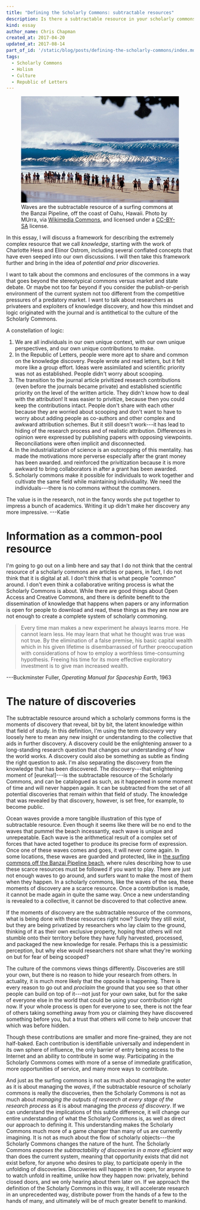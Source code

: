 ```yaml
---
title: "Defining the Scholarly Commons: subtractable resources"
description: Is there a subtractable resource in your scholarly commons? Yes, there should be or you're thinking about this wrong.
kind: essay
author_name: Chris Chapman
created_at: 2017-04-20
updated_at: 2017-08-14
part_of_id: '/static/blog/posts/defining-the-scholarly-commons/index.md'
tags:
  - Scholarly Commons
  - Holism
  - Culture
  - Republic of Letters
---
```


<figure id="surfing-commons" class="img" property="schema:sharedContent" resource="#surfing-commons" typeof="schema:ImageObject">
  <link property="schema:representativeOfPage" resource="schema:True" />
  <img property="schema:contentUrl" class="static" data-no-retina alt="Waves coming in off Banzai Pipeline beach in Hawaii, with bystanders watching from the shore" src="Hawaii-Pipeline.jpg" />
  <figcaption property="schema:caption"><span property="schema:description">Waves are the subtractable resource of a surfing commons at the <span property="schema:contentLocation">Banzai Pipeline, off the coast of Oahu, Hawaii</span>.</span> Photo by <span property="cc:attributionName" class="sic">MUrra</span>, via <a rel="prov:hadPrimarySource" href="https://commons.wikimedia.org/wiki/File%3AHawaii-Pipeline.jpg">Wikimedia Commons</a>, and licensed under a <a rel="license" href="http://creativecommons.org/licenses/by-sa/3.0">CC-BY-SA</a> license. <span class="icon-cc"></span><span class="icon-cc-by"></span><span class="icon-cc-sa"></span></figcaption>
</figure>

In this essay, I will discuss a framework for describing the extremely complex
resource that we call _knowledge_, starting with the work of Charlotte Hess and
Elinor Ostrom, including several conflated concepts that have even seeped into
our own discussions. I will then take this framework further and bring in the
idea of _potential and prior discoveries_.

I want to talk about the commons and enclosures of the commons in a way that
goes beyond the stereotypical commons versus market and state debate. Or maybe
not too far beyond if you consider the publish-or-perish environment of the
current system not too different from the competitive pressures of a predatory
market. I want to talk about researchers as privateers and exploiters of
knowledge discovery, and how this mindset and logic originated with the journal
and is antithetical to the culture of the Scholarly Commons.

A constellation of logic:

1. We are all individuals in our own unique context, with our own unique
   perspectives, and our own unique contributions to make.
2. In the Republic of Letters, people were more apt to share and common on the
   knowledge discovery. People wrote and read letters, but it felt more like a
   group effort. Ideas were assimilated and scientific priority was not as
   established. People didn't worry about scooping.
3. The transition to the journal article privitized research contributions
   (even before the journals became private) and established scientific
   priority on the level of the written article. They didn't know how to deal
   with the attribution! It was easier to privitize, because then you could
   keep the contributions intact. People don't share with each other because
   they are worried about scooping and don't want to have to worry about adding
   people as co-authors and other complex and awkward attribution schemes. But
   it still doesn't work---it has lead to hiding of the research process and of
   realistic attribution. Differences in opinion were expressed by publishing
   papers with opposing viewpoints. Reconciliations were often implicit and
   disconnected.
4. In the industrialization of science is an outcropping of this mentality. has
   made the motivations more perverse especially after the grant money has been
   awarded. and reinforced the privitization because it is more awkward to
   bring collaborators in after a grant has been awarded.
5. Scholarly commons make it possible for individuals to work together and
   cultivate the same field while maintaining individuality. We need the
   individuals---there is no commons without the commoners.

The value is in the research, not in the fancy words she put together to
impress a bunch of academics. Writing it up didn't make her discovery any more
impressive. ---Katie 

<!--MORE-->

# Information as a common-pool resource

I'm going to go out on a limb here and say that I do not think that the central
resource of a scholarly commons are articles or papers, in fact, I do not think
that it is digital at all. I don't think that is what people "common" around. I
don't even think a collaborative writing process is what the Scholarly Commons
is about. While there are good things about Open Access and Creative Commons,
and there is definite benefit to the dissemination of knowledge that happens
when papers or any information is open for people to download and read, these
things as they are now are not enough to create a complete system of scholarly
commoning.

> Every time man makes a new experiment he always learns more. He cannot learn
> less. He may learn that what he thought was true was not true. By the
> elimination of a false premise, his basic capital wealth which in his given
> lifetime is disembarrassed of further preoccupation with considerations of
> how to employ a worthless time-consuming hypothesis. Freeing his time for its
> more effective exploratory investment is to give man increased wealth.

<figcaption>---Buckminster Fuller, <cite>Operating Manual for Spaceship Earth</cite>, 1963</figcaption>

# The nature of discoveries

The subtractable resource around which a scholarly commons forms is the moments
of discovery that reveal, bit by bit, the latent knowledge within that field of
study. In this definition, I'm using the term <dfn>discovery</dfn> very loosely
here to mean any new insight or understanding to the collective that aids in
further discovery. A discovery could be the enlightening answer to a
long-standing research question that changes our understanding of how the world
works. A discovery could also be something as subtle as finding the right
question to ask. I'm also separating the discovery from the knowledge that has
been discovered. The discovery---that enlightening moment of [eureka!]---is the
subtractable resource of the Scholarly Commons, and can be catalogued as such,
as it happened in some moment of time and will never happen again. It can be
subtracted from the set of all potential discoveries that remain within that
field of study. The knowledge that was revealed by that discovery, however, is
set free, for example, to become public.

Ocean waves provide a more tangible illustration of this type of subtractable
resource. Even though it seems like there will be no end to the waves that
pummel the beach incessantly, each wave is unique and unrepeatable. Each wave
is the arithmetical result of a complex set of forces that have acted together
to produce its precise form of expression. Once one of these waves comes and
goes, it will never come again. In some locations, these waves are guarded and
protected, like in [the surfing commons off the Banzai Pipeline beach][surfing
commons], where rules describing how to use these scarce resources must be
followed if you want to play. There are just not enough waves to go around, and
surfers want to make the most of them when they happen. In a scholarly commons,
like the waves of the sea, these moments of discovery are a scarce resource.
Once a contribution is made, it cannot be made again in quite the same way.
Once a new understanding is revealed to a collective, it cannot be discovered
to that collective anew.

If the moments of discovery are the subtractable resource of the commons, what
is being done with these resources right now? Surely they still exist, but they
are being privatized by researchers who lay claim to the ground, thinking of it
as their own exclusive property, hoping that others will not stumble onto their
territory before they have fully harvested, processed, and packaged the new
knowledge for resale. Perhaps this is a pessimistic perception, but why else
would researchers not share what they're working on but for fear of being
scooped?

The culture of the commons views things differently. Discoveries are still your
own, but there is no reason to hide your research from others. In actuality, it
is much more likely that the opposite is happening. There is every reason to go
out and *proclaim* the ground that you see so that other people can build on
top of it---not just for your own sake, but for the sake of everyone else in
the world that could be using your contribution right now. If your whole
process is open for everyone to see, there is not the fear of others taking
something away from you or claiming they have discovered something before you,
but a trust that others will come to help uncover that which was before hidden.

Though these contributions are smaller and more fine-grained, they are not
half-baked. Each contribution is identifiable universally and independent in
its own sphere of influence, the only barrier of entry being access to the
Internet and an ability to contribute in some way. Participating in the
Scholarly Commons comes with more of a sense of immediate gratification, more
opportunities of service, and many more ways to contribute.

And just as the surfing commons is not as much about managing the _water_ as it
is about managing the _waves_, if the subtractable resource of scholarly
commons is really the discoveries, then the Scholarly Commons is not as much
about _managing the outputs of research at every stage of the research process_
as it is about managing the _process of discovery_. If we can understand the
implications of this subtle difference, it will change our entire understanding
of what the Scholarly Commons is, as well as direct our approach to defining
it. This understanding makes the Scholarly Commons much more of a game changer
than many of us are currently imagining. It is not as much about the flow of
scholarly objects---the Scholarly Commons changes the nature of the hunt. The
Scholarly Commons _exposes the subtractability of discoveries in a more
efficient way_ than does the current system, meaning that opportunity exists
that did not exist before, for anyone who desires to play, to participate
openly in the unfolding of discoveries. Discoveries will happen in the open,
for anyone to to watch unfold in realtime, unlike how they happen now:
privately, behind closed doors, and we only hearing about them later on. If we
approach the definition of the Scholarly Commons in this way, it will
accelerate research in an unprecedented way, distribute power from the hands of
a few to the hands of many, and ultimately will be of much greater benefit to
mankind.

[collectives]: <https://cybersocialstructure.org/2016/10/03/think-of-science-like-an-incurable-intellectual-disease/> "Think of science like an incurable intellectual disease, by Bruce Caron"
[surfing commons]: <http://www.onthecommons.org/magazine/surfing-commons-hawaii>

